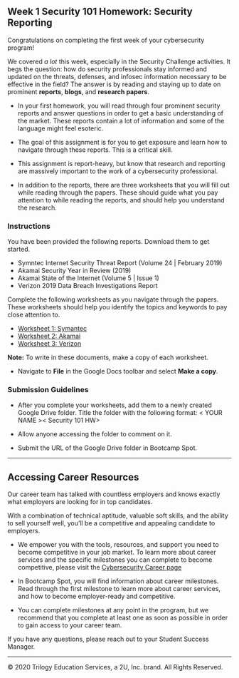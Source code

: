 ## Week 1 Security 101 Homework: Security Reporting

Congratulations on completing the first week of your cybersecurity program!

We covered _a lot_ this week, especially in the Security Challenge activities. It begs the question: how do security professionals stay informed and updated on the threats, defenses, and infosec information necessary to be effective in the field? The answer is by reading and staying up to date on prominent **reports**, **blogs**, and **research papers**.

- In your first homework, you will read through four prominent security reports and answer questions in order to get a basic understanding of the market. These reports contain a lot of information and some of the language might feel esoteric. 

- The goal of this assignment is for you to get exposure and learn how to navigate through these reports. This is a critical skill. 

- This assignment is report-heavy, but know that research and reporting are massively important to the work of a cybersecurity professional. 

- In addition to the reports, there are three worksheets that you will fill out while reading through the papers. These should guide what you pay attention to while reading the reports, and should help you understand the research. 

### Instructions

You have been provided the following reports. Download them to get started.  

* Symntec Internet Security Threat Report (Volume 24 | February 2019) 
* Akamai Security Year in Review (2019) 
* Akamai State of the Internet  (Volume 5 | Issue 1)
* Verizon 2019 Data Breach Investigations Report 

Complete the following worksheets as you navigate through the papers. These worksheets should help you identify the topics and keywords to pay close attention to. 

* [Worksheet 1: Symantec](https://docs.google.com/document/d/1tpKTcJnRFOWE8LHPluA25c74By3idVl9afnOdsrnNxc) 
* [Worksheet 2: Akamai](https://docs.google.com/document/d/11LmzhG56YFvNB0Xj9N1nWS3NoNDpaL3HX4AejcTD1fY) 
* [Worksheet 3: Verizon](https://docs.google.com/document/d/1mCofkfWShQFqyS0U5tBy9lGT8fVOMsCfF8Gl24XoiPE)

**Note:** To write in these documents, make a copy of each worksheet. 

- Navigate to **File** in the Google Docs toolbar and select **Make a copy**.

### Submission Guidelines

* After you complete your worksheets, add them to a newly created Google Drive folder. Title the folder with the following format: < YOUR NAME >< Security 101 HW> 

* Allow anyone accessing the folder to comment on it. 

* Submit the URL of the Google Drive folder in Bootcamp Spot.

---

## Accessing Career Resources

Our career team has talked with countless employers and knows exactly what employers are looking for in top candidates.  

With a combination of technical aptitude, valuable soft skills, and the ability to sell yourself well, you’ll be a competitive and appealing candidate to employers.

- We empower you with the tools, resources, and support you need to become competitive in your job market. To learn more about career services and the specific milestones you can complete to become competitive, please visit the [Cybersecurity Career page](https://careernetwork.2u.com/cyber-security/)


- In Bootcamp Spot, you will find information about career milestones. Read through the first milestone to learn more about career services, and how to become employer-ready and competitive.

- You can complete milestones at any point in the program, but we recommend that you complete at least one as soon as possible in order to gain access to your career team. 

If you have any questions, please reach out to your Student Success Manager.

----

© 2020 Trilogy Education Services, a 2U, Inc. brand. All Rights Reserved.

